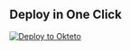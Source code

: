 
## Deploy in One Click

[![Deploy to Okteto](https://okteto.com/develop-okteto.svg)](https://cloud.okteto.com/deploy?repository=https://github.com/luisdaniel1709/bot-8.0-arreglado)
